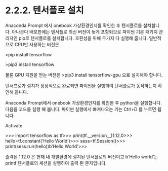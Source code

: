 # 2.2.2. 	텐서플로 설치

  
Anaconda Prompt 에서 onebook 가상환경인지를 확인한 후 텐서플로를 설치합니다. 아나콘다 배포판에는 텐서플로 최신 버전이 늦게 포함되므로 파이썬 기본 패키지 관리자인 pip로 텐서플로를 설치합니다. 호환성을 위해 두가지 다 실행해 줍니다. 일반적으로 CPU만 사용하는 버전은

&gt;pip install tensorflow

&gt;pip3 install tensorflow

물론 GPU 지원을 받는 버전은 &gt;pip3 install tensorflow-gpu 으로 설치해야 합니다.

텐서프로가 설치가 정상적으로 완료되면 파이썬을 실행하여 텐서플로가 동작하는지 확인해 봅니다.

Anaconda Prompt에서 onebook 가상환경인지를 확인한 후 python을 실행합니다.  다음을 코드를 실행 해 봅니다. 파이썬 실행에서 빠져나오는 키는 Ctrl+D 를 누르면 됩니다.

Activate

&gt;&gt;&gt; import tensorflow as tf&gt;&gt;&gt; print\(tf.\_\_version\_\_\)1.12.0&gt;&gt;&gt; hello=tf.constant\(‘Hello World’\)&gt;&gt;&gt; sess=tf.Session\(\)&gt;&gt;&gt; print\(sess.run\(hello\)\)b’Hello World’&gt;&gt;&gt; 

출력된 1.12.0 은 현재 내 개발환경에 설치된 텐서플로의 버전이고 b’Hello world’는 printf 텐서플로의 세션을 실행하여 출력 된 문자입니다.

